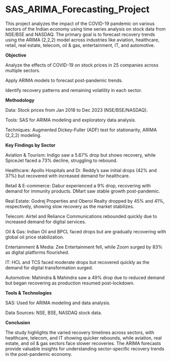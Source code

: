 # SAS_ARIMA_Forecasting_Project

This project analyzes the impact of the COVID-19 pandemic on various sectors of the Indian economy using time series analysis on stock data from NSE/BSE and NASDAQ. The primary goal is to forecast recovery trends using the ARIMA (2,2,2) model across industries like aviation, healthcare, retail, real estate, telecom, oil & gas, entertainment, IT, and automotive.

**Objective**

Analyze the effects of COVID-19 on stock prices in 25 companies across multiple sectors.

Apply ARIMA models to forecast post-pandemic trends.

Identify recovery patterns and remaining volatility in each sector.


**Methodology**

Data: Stock prices from Jan 2018 to Dec 2023 (NSE/BSE/NASDAQ).

Tools: SAS for ARIMA modeling and exploratory data analysis.

Techniques: Augmented Dickey-Fuller (ADF) test for stationarity, ARIMA (2,2,2) modeling.


**Key Findings by Sector**

Aviation & Tourism: Indigo saw a 5.67% drop but shows recovery, while SpiceJet faced a 73% decline, struggling to rebound.

Healthcare: Apollo Hospitals and Dr. Reddy’s saw initial drops (42% and 37%) but recovered with increased demand for healthcare.

Retail & E-commerce: Dabur experienced a 9% drop, recovering with demand for immunity products. DMart saw stable growth post-pandemic.

Real Estate: Godrej Properties and Oberoi Realty dropped by 45% and 41%, respectively, showing slow recovery as the market stabilizes.

Telecom: Airtel and Reliance Communications rebounded quickly due to increased demand for digital services.

Oil & Gas: Indian Oil and BPCL faced drops but are gradually recovering with global oil price stabilization.

Entertainment & Media: Zee Entertainment fell, while Zoom surged by 83% as digital platforms flourished.

IT: HCL and TCS faced moderate drops but recovered quickly as the demand for digital transformation surged.

Automotive: Mahindra & Mahindra saw a 49% drop due to reduced demand but began recovering as production resumed post-lockdown.


**Tools & Technologies**

SAS: Used for ARIMA modeling and data analysis.

Data Sources: NSE, BSE, NASDAQ stock data.

**Conclusion**

The study highlights the varied recovery timelines across sectors, with healthcare, telecom, and IT showing quicker rebounds, while aviation, real estate, and oil & gas sectors face slower recoveries. The ARIMA forecasts provide valuable insights for understanding sector-specific recovery trends in the post-pandemic economy.













